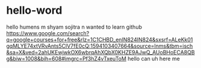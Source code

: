 # hello-word
hello humens m shyam sojitra n wanted to learn github
https://www.google.com/search?q=google+courses+for+free&rlz=1C1CHBD_enIN824IN824&sxsrf=ALeKk01gqMLYE74xtVRvAnts5ClV7fE0cQ:1594103407664&source=lnms&tbm=isch&sa=X&ved=2ahUKEwjwkOX6wbrqAhXQbX0KHZE9AJwQ_AUoBHoECA8QBg&biw=1008&bih=608#imgrc=Pf3hZ4vTxeuToM
hello can uh here me
